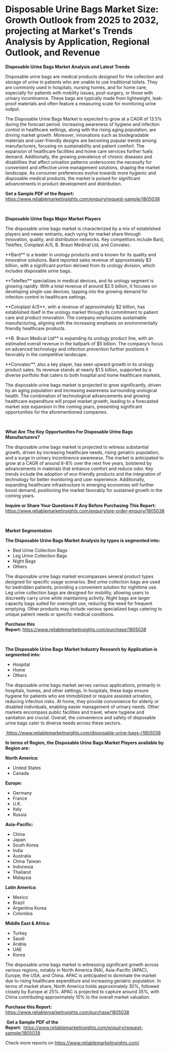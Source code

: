 <p><h1>Disposable Urine Bags Market Size: Growth Outlook from 2025 to 2032, projecting at Market's Trends Analysis by Application, Regional Outlook, and Revenue</h1></p><p><strong>Disposable Urine Bags Market Analysis and Latest Trends</strong></p>
<p><p>Disposable urine bags are medical products designed for the collection and storage of urine in patients who are unable to use traditional toilets. They are commonly used in hospitals, nursing homes, and for home care, especially for patients with mobility issues, post-surgery, or those with urinary incontinence. These bags are typically made from lightweight, leak-proof materials and often feature a measuring scale for monitoring urine output.</p><p>The Disposable Urine Bags Market is expected to grow at a CAGR of 13.5% during the forecast period. Increasing awareness of hygiene and infection control in healthcare settings, along with the rising aging population, are driving market growth. Moreover, innovations such as biodegradable materials and user-friendly designs are becoming popular trends among manufacturers, focusing on sustainability and patient comfort. The expansion of healthcare facilities and home care services further fuels demand. Additionally, the growing prevalence of chronic diseases and disabilities that affect urination patterns underscores the necessity for convenient and effective urine management solutions, shaping the market landscape. As consumer preferences evolve towards more hygienic and disposable medical products, the market is poised for significant advancements in product development and distribution.</p></p>
<p><strong>Get a Sample PDF of the Report:&nbsp;</strong> <a href="https://www.reliablemarketinsights.com/enquiry/request-sample/1805038?utm_campaign=2981&utm_medium=2&utm_source=Github&utm_content=ia&utm_term=05042025&utm_id=disposable-urine-bags">https://www.reliablemarketinsights.com/enquiry/request-sample/1805038</a></p>
<p>&nbsp;</p>
<p><strong>Disposable Urine Bags Major Market Players</strong></p>
<p><p>The disposable urine bags market is characterized by a mix of established players and newer entrants, each vying for market share through innovation, quality, and distribution networks. Key competitors include Bard, Teleflex, Coloplast A/S, B. Braun Medical Ltd, and Convatec.</p><p>**Bard** is a leader in urology products and is known for its quality and innovative solutions. Bard reported sales revenue of approximately $3 billion, with a significant portion derived from its urology division, which includes disposable urine bags.</p><p>**Teleflex** specializes in medical devices, and its urology segment is growing rapidly. With a total revenue of around $2.5 billion, it focuses on developing single-use devices, tapping into the growing demand for infection control in healthcare settings.</p><p>**Coloplast A/S**, with a revenue of approximately $2 billion, has established itself in the urology market through its commitment to patient care and product innovation. The company emphasizes sustainable manufacturing, aligning with the increasing emphasis on environmentally friendly healthcare products.</p><p>**B. Braun Medical Ltd** is expanding its urology product line, with an estimated overall revenue in the ballpark of $5 billion. The company’s focus on advanced technology and infection prevention further positions it favorably in the competitive landscape.</p><p>**Convatec**, also a key player, has seen upward growth in its urology product sales. Its revenue stands at nearly $1.5 billion, supported by a diverse portfolio that caters to both hospital and home healthcare markets.</p><p>The disposable urine bags market is projected to grow significantly, driven by an aging population and increasing awareness surrounding urological health. The combination of technological advancements and growing healthcare expenditure will propel market growth, leading to a forecasted market size expansion in the coming years, presenting significant opportunities for the aforementioned companies.</p></p>
<p>&nbsp;</p>
<p><strong>What Are The Key Opportunities For Disposable Urine Bags Manufacturers?</strong></p>
<p><p>The disposable urine bags market is projected to witness substantial growth, driven by increasing healthcare needs, rising geriatric population, and a surge in urinary incontinence awareness. The market is anticipated to grow at a CAGR of around 6-8% over the next five years, bolstered by advancements in materials that enhance comfort and reduce odor. Key trends include the adoption of eco-friendly products and the integration of technology for better monitoring and user experience. Additionally, expanding healthcare infrastructure in emerging economies will further boost demand, positioning the market favorably for sustained growth in the coming years.</p></p>
<p><strong>Inquire or Share Your Questions If Any Before Purchasing This Report:</strong> <a href="https://www.reliablemarketinsights.com/enquiry/pre-order-enquiry/1805038?utm_campaign=2981&utm_medium=2&utm_source=Github&utm_content=ia&utm_term=05042025&utm_id=disposable-urine-bags">https://www.reliablemarketinsights.com/enquiry/pre-order-enquiry/1805038</a></p>
<p>&nbsp;</p>
<p><strong>Market Segmentation</strong></p>
<p><strong>The Disposable Urine Bags Market Analysis by types is segmented into:</strong></p>
<p><ul><li>Bed Urine Collection Bags</li><li>Leg Urine Collection Bags</li><li>Night Bags</li><li>Others</li></ul></p>
<p><p>The disposable urine bags market encompasses several product types designed for specific usage scenarios. Bed urine collection bags are used for bedridden patients, providing a convenient solution for nighttime use. Leg urine collection bags are designed for mobility, allowing users to discreetly carry urine while maintaining activity. Night bags are larger capacity bags suited for overnight use, reducing the need for frequent emptying. Other products may include various specialized bags catering to unique patient needs or specific medical conditions.</p></p>
<p><strong>Purchase this Report:&nbsp;</strong><a href="https://www.reliablemarketinsights.com/purchase/1805038?utm_campaign=2981&utm_medium=2&utm_source=Github&utm_content=ia&utm_term=05042025&utm_id=disposable-urine-bags">https://www.reliablemarketinsights.com/purchase/1805038</a></p>
<p>&nbsp;</p>
<p><strong>The Disposable Urine Bags Market Industry Research by Application is segmented into:</strong></p>
<p><ul><li>Hospital</li><li>Home</li><li>Others</li></ul></p>
<p><p>The disposable urine bags market serves various applications, primarily in hospitals, homes, and other settings. In hospitals, these bags ensure hygiene for patients who are immobilized or require assisted urination, reducing infection risks. At home, they provide convenience for elderly or disabled individuals, enabling easier management of urinary needs. Other markets encompass public facilities and travel, where hygiene and sanitation are crucial. Overall, the convenience and safety of disposable urine bags cater to diverse needs across these sectors.</p></p>
<p><a href="https://www.reliablemarketinsights.com/disposable-urine-bags-r1805038?utm_campaign=2981&utm_medium=2&utm_source=Github&utm_content=ia&utm_term=05042025&utm_id=disposable-urine-bags">&nbsp;https://www.reliablemarketinsights.com/disposable-urine-bags-r1805038</a></p>
<p><strong>In terms of Region, the Disposable Urine Bags Market Players available by Region are:</strong></p>
<p>
    <p> <strong> North America: </strong>
        <ul>
            <li>United States</li>
            <li>Canada</li>
        </ul>
        </p> 
    <p> <strong> Europe: </strong>
        <ul>
            <li>Germany</li>
            <li>France</li>
            <li>U.K.</li>
            <li>Italy</li>
            <li>Russia</li>
        </ul>
        </p> 
    <p> <strong> Asia-Pacific: </strong>
        <ul>
            <li>China</li>
            <li>Japan</li>
            <li>South Korea</li>
            <li>India</li>
            <li>Australia</li>
            <li>China Taiwan</li>
            <li>Indonesia</li>
            <li>Thailand</li>
            <li>Malaysia</li>
        </ul>
        </p> 
    <p> <strong> Latin America: </strong>
        <ul>
            <li>Mexico</li>
            <li>Brazil</li>
            <li>Argentina Korea</li>
            <li>Colombia</li>
        </ul>
        </p> 
    <p> <strong> Middle East & Africa: </strong>
        <ul>
            <li>Turkey</li>
            <li>Saudi</li>
            <li>Arabia</li>
            <li>UAE</li>
            <li>Korea</li>
        </ul>
    </p>
    </p>
<p><p>The disposable urine bags market is witnessing significant growth across various regions, notably in North America (NA), Asia-Pacific (APAC), Europe, the USA, and China. APAC is anticipated to dominate the market due to rising healthcare expenditure and increasing geriatric population. In terms of market share, North America holds approximately 30%, followed closely by Europe at 25%. APAC is projected to capture around 35%, with China contributing approximately 10% to the overall market valuation.</p></p>
<p><strong>Purchase this Report: </strong><a href="https://www.reliablemarketinsights.com/purchase/1805038?utm_campaign=2981&utm_medium=2&utm_source=Github&utm_content=ia&utm_term=05042025&utm_id=disposable-urine-bags">https://www.reliablemarketinsights.com/purchase/1805038</a></p>
<p>&nbsp;<strong>Get a Sample PDF of the Report:&nbsp;&nbsp;</strong><a href="https://www.reliablemarketinsights.com/enquiry/request-sample/1805038?utm_campaign=2981&utm_medium=2&utm_source=Github&utm_content=ia&utm_term=05042025&utm_id=disposable-urine-bags">https://www.reliablemarketinsights.com/enquiry/request-sample/1805038</a></p>
<p><strong></strong></p>
<p>Check more reports on <a href="https://www.reliablemarketinsights.com/?utm_campaign=2981&utm_medium=2&utm_source=Github&utm_content=ia&utm_term=05042025&utm_id=disposable-urine-bags">https://www.reliablemarketinsights.com/</a></p>